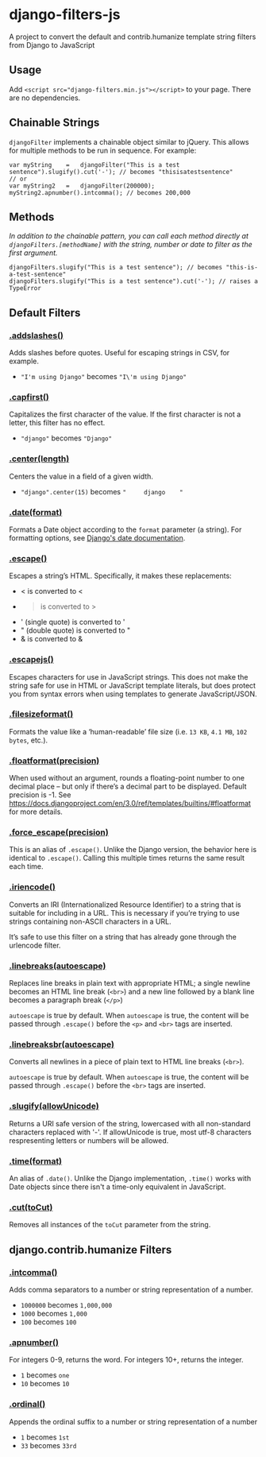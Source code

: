 # django-filters-js

A project to convert the default and contrib.humanize template string filters from Django to JavaScript

## Usage

Add `<script src="django-filters.min.js"></script>` to your page. There are no dependencies.

## Chainable Strings

`djangoFilter` implements a chainable object similar to jQuery. This allows for multiple methods to be run in sequence. For example:

    var myString    =   djangoFilter("This is a test sentence").slugify().cut('-'); // becomes "thisisatestsentence"
    // or
    var myString2   =   djangoFilter(200000);
    myString2.apnumber().intcomma(); // becomes 200,000

## Methods

_In addition to the chainable pattern, you can call each method directly at `djangoFilters.[methodName]` with the string, number or date to filter as the first argument._

    djangoFilters.slugify("This is a test sentence"); // becomes "this-is-a-test-sentence"
    djangoFilters.slugify("This is a test sentence").cut('-'); // raises a TypeError

## Default Filters

<a id="addslashes"></a>

### [.addslashes()](#addslashes)

Adds slashes before quotes. Useful for escaping strings in CSV, for example.

- `"I'm using Django"` becomes `"I\'m using Django"`

<a id="capfirst"></a>

### [.capfirst()](#capfirst)

Capitalizes the first character of the value. If the first character is not a letter, this filter has no effect.

- `"django"` becomes `"Django"`

<a id="center"></a>

### [.center(length)](#center)

Centers the value in a field of a given width.

- `"django".center(15)` becomes `"     django    "`

<a id="date"></a>

### [.date(format)](#date)

Formats a Date object according to the `format` parameter (a string). For formatting options, see [Django's date documentation](https://docs.djangoproject.com/en/latest/ref/templates/builtins/#date).

<a id="escape"></a>

### [.escape()](#escape)

Escapes a string’s HTML. Specifically, it makes these replacements:

- < is converted to &lt;
- > is converted to &gt;
- ' (single quote) is converted to &#x27;
- " (double quote) is converted to &quot;
- & is converted to &amp;

<a id="escapejs"></a>

### [.escapejs()](#escapejs)

Escapes characters for use in JavaScript strings. This does not make the string safe for use in HTML or JavaScript template literals, but does protect you from syntax errors when using templates to generate JavaScript/JSON.

<a id="filesizeformat"></a>

### [.filesizeformat()](#filesizeformat)

Formats the value like a ‘human-readable’ file size (i.e. `13 KB`, `4.1 MB`, `102 bytes`, etc.).

<a id="floatformat"></a>

### [.floatformat(precision)](#floatformat)

When used without an argument, rounds a floating-point number to one decimal place – but only if there’s a decimal part to be displayed. Default precision is -1. See https://docs.djangoproject.com/en/3.0/ref/templates/builtins/#floatformat for more details.

<a id="force_escape"></a>

### [.force_escape(precision)](#force_escape)

This is an alias of `.escape()`. Unlike the Django version, the behavior here is identical to `.escape()`. Calling this multiple times returns the same result each time.

<a id="iriencode"></a>

### [.iriencode()](#iriencode)

Converts an IRI (Internationalized Resource Identifier) to a string that is suitable for including in a URL. This is necessary if you’re trying to use strings containing non-ASCII characters in a URL.

It’s safe to use this filter on a string that has already gone through the urlencode filter.

<a id="linebreaks"></a>

### [.linebreaks(autoescape)](#linebreaks)

Replaces line breaks in plain text with appropriate HTML; a single newline becomes an HTML line break (`<br>`) and a new line followed by a blank line becomes a paragraph break (`</p>`)

`autoescape` is true by default. When `autoescape` is true, the content will be passed through `.escape()` before the `<p>` and `<br>` tags are inserted.

<a id="linebreaksbr"></a>

### [.linebreaksbr(autoescape)](#linebreaksbr)

Converts all newlines in a piece of plain text to HTML line breaks (`<br>`).

`autoescape` is true by default. When `autoescape` is true, the content will be passed through `.escape()` before the `<br>` tags are inserted.

<a id="slugify"></a>

### [.slugify(allowUnicode)](#slugify)

Returns a URI safe version of the string, lowercased with all non-standard characters replaced with '-'. If allowUnicode is true, most utf-8 characters respresenting letters or numbers will be allowed.

<a id="time"></a>

### [.time(format)](#time)

An alias of `.date()`. Unlike the Django implementation, `.time()` works with Date objects since there isn't a time-only equivalent in JavaScript.

<a id="cut"></a>

### [.cut(toCut)](#cut)

Removes all instances of the `toCut` parameter from the string.

## django.contrib.humanize Filters

<a id="intcomma"></a>

### [.intcomma()](#intcomma)

Adds comma separators to a number or string representation of a number.

- `1000000` becomes `1,000,000`
- `1000` becomes `1,000`
- `100` becomes `100`

<a id="apnumber"></a>

### [.apnumber()](#apnumber)

For integers 0-9, returns the word. For integers 10+, returns the integer.

- `1` becomes `one`
- `10` becomes `10`

<a id="ordinal"></a>

### [.ordinal()](#ordinal)

Appends the ordinal suffix to a number or string representation of a number

- `1` becomes `1st`
- `33` becomes `33rd`
